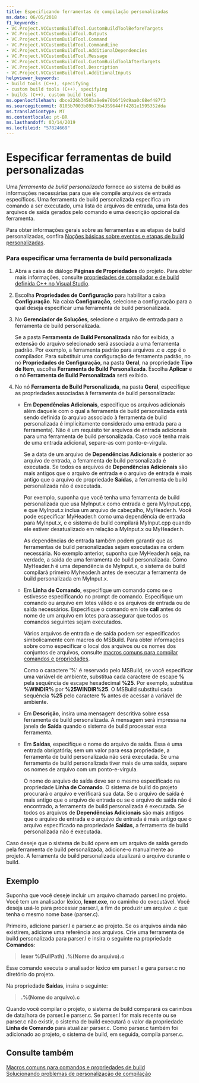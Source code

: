 ```yaml
---
title: Especificando ferramentas de compilação personalizadas
ms.date: 06/05/2018
f1_keywords:
- VC.Project.VCCustomBuildTool.CustomBuildToolBeforeTargets
- VC.Project.VCCustomBuildTool.Outputs
- VC.Project.VCCustomBuildTool.Command
- VC.Project.VCCustomBuildTool.CommandLine
- VC.Project.VCCustomBuildTool.AdditionalDependencies
- VC.Project.VCCustomBuildTool.Message
- VC.Project.VCCustomBuildTool.CustomBuildToolAfterTargets
- VC.Project.VCCustomBuildTool.Description
- VC.Project.VCCustomBuildTool.AdditionalInputs
helpviewer_keywords:
- build tools (C++), specifying
- custom build tools (C++), specifying
- builds (C++), custom build tools
ms.openlocfilehash: dbce226b34503a9e8e70b6f19d9aa0c68ef487f3
ms.sourcegitcommit: 8105b7003b89b73b4359644ff4281e1595352dda
ms.translationtype: MT
ms.contentlocale: pt-BR
ms.lasthandoff: 03/14/2019
ms.locfileid: "57824669"
---
```

# <a name="specify-custom-build-tools"></a>Especificar ferramentas de build personalizadas

Uma *ferramenta de build personalizada* fornece ao sistema de build as informações necessárias para que ele compile arquivos de entrada específicos. Uma ferramenta de build personalizada especifica um comando a ser executado, uma lista de arquivos de entrada, uma lista dos arquivos de saída gerados pelo comando e uma descrição opcional da ferramenta.

Para obter informações gerais sobre as ferramentas e as etapas de build personalizadas, confira [Noções básicas sobre eventos e etapas de build personalizadas](understanding-custom-build-steps-and-build-events.md).

### <a name="to-specify-a-custom-build-tool"></a>Para especificar uma ferramenta de build personalizada

1. Abra a caixa de diálogo **Páginas de Propriedades** do projeto. Para obter mais informações, consulte [propriedades de compilador e de build definida C++ no Visual Studio](working-with-project-properties.md).

1. Escolha **Propriedades de Configuração** para habilitar a caixa **Configuração**. Na caixa **Configuração**, selecione a configuração para a qual deseja especificar uma ferramenta de build personalizada.

1. No **Gerenciador de Soluções**, selecione o arquivo de entrada para a ferramenta de build personalizada.

   Se a pasta **Ferramenta de Build Personalizada** não for exibida, a extensão do arquivo selecionado será associada a uma ferramenta padrão. Por exemplo, a ferramenta padrão para arquivos .c e .cpp é o compilador. Para substituir uma configuração de ferramenta padrão, no nó **Propriedades de Configuração**, na pasta **Geral**, na propriedade **Tipo de Item**, escolha **Ferramenta de Build Personalizada**. Escolha **Aplicar** e o nó **Ferramenta de Build Personalizada** será exibido.

1. No nó **Ferramenta de Build Personalizada**, na pasta **Geral**, especifique as propriedades associadas à ferramenta de build personalizada:

   - Em **Dependências Adicionais**, especifique os arquivos adicionais além daquele com o qual a ferramenta de build personalizada está sendo definida (o arquivo associado à ferramenta de build personalizada é implicitamente considerado uma entrada para a ferramenta). Não é um requisito ter arquivos de entrada adicionais para uma ferramenta de build personalizada. Caso você tenha mais de uma entrada adicional, separe-as com ponto-e-vírgula.

      Se a data de um arquivo de **Dependências Adicionais** é posterior ao arquivo de entrada, a ferramenta de build personalizada é executada. Se todos os arquivos de **Dependências Adicionais** são mais antigos que o arquivo de entrada e o arquivo de entrada é mais antigo que o arquivo de propriedade **Saídas**, a ferramenta de build personalizada não é executada.

      Por exemplo, suponha que você tenha uma ferramenta de build personalizada que usa MyInput.x como entrada e gera MyInput.cpp, e que MyInput.x inclua um arquivo de cabeçalho, MyHeader.h. Você pode especificar MyHeader.h como uma dependência de entrada para MyInput.x, e o sistema de build compilará MyInput.cpp quando ele estiver desatualizado em relação a MyInput.x ou MyHeader.h.

      As dependências de entrada também podem garantir que as ferramentas de build personalizadas sejam executadas na ordem necessária. No exemplo anterior, suponha que MyHeader.h seja, na verdade, a saída de uma ferramenta de build personalizada. Como MyHeader.h é uma dependência de MyInput.x, o sistema de build compilará primeiro Myheader.h antes de executar a ferramenta de build personalizada em MyInput.x.

   - Em **Linha de Comando**, especifique um comando como se o estivesse especificando no prompt de comando. Especifique um comando ou arquivo em lotes válido e os arquivos de entrada ou de saída necessários. Especifique o comando em lote **call** antes do nome de um arquivo em lotes para assegurar que todos os comandos seguintes sejam executados.

      Vários arquivos de entrada e de saída podem ser especificados simbolicamente com macros do MSBuild. Para obter informações sobre como especificar o local dos arquivos ou os nomes dos conjuntos de arquivos, consulte [macros comuns para compilar comandos e propriedades](reference/common-macros-for-build-commands-and-properties.md).

      Como o caractere '%' é reservado pelo MSBuild, se você especificar uma variável de ambiente, substitua cada caractere de escape **%** pela sequência de escape hexadecimal **%25**. Por exemplo, substitua **%WINDIR%** por **%25WINDIR%25**. O MSBuild substitui cada sequência **%25** pelo caractere **%** antes de acessar a variável de ambiente.

   - Em **Descrição**, insira uma mensagem descritiva sobre essa ferramenta de build personalizada. A mensagem será impressa na janela de **Saída** quando o sistema de build processar essa ferramenta.

   - Em **Saídas**, especifique o nome do arquivo de saída. Essa é uma entrada obrigatória; sem um valor para essa propriedade, a ferramenta de build personalizada não será executada. Se uma ferramenta de build personalizada tiver mais de uma saída, separe os nomes de arquivo com um ponto-e-vírgula.

      O nome do arquivo de saída deve ser o mesmo especificado na propriedade **Linha de Comando**. O sistema de build do projeto procurará o arquivo e verificará sua data. Se o arquivo de saída é mais antigo que o arquivo de entrada ou se o arquivo de saída não é encontrado, a ferramenta de build personalizada é executada. Se todos os arquivos de **Dependências Adicionais** são mais antigos que o arquivo de entrada e o arquivo de entrada é mais antigo que o arquivo especificado na propriedade **Saídas**, a ferramenta de build personalizada não é executada.

Caso deseje que o sistema de build opere em um arquivo de saída gerado pela ferramenta de build personalizada, adicione-o manualmente ao projeto. A ferramenta de build personalizada atualizará o arquivo durante o build.

## <a name="example"></a>Exemplo

Suponha que você deseje incluir um arquivo chamado parser.l no projeto. Você tem um analisador léxico, **lexer.exe**, no caminho do executável. Você deseja usá-lo para processar parser.l, a fim de produzir um arquivo .c que tenha o mesmo nome base (parser.c).

Primeiro, adicione parser.l e parser.c ao projeto. Se os arquivos ainda não existirem, adicione uma referência aos arquivos. Crie uma ferramenta de build personalizada para parser.l e insira o seguinte na propriedade **Comandos**:

> **lexer %(FullPath) .\%(Nome do arquivo).c**

Esse comando executa o analisador léxico em parser.l e gera parser.c no diretório do projeto.

Na propriedade **Saídas**, insira o seguinte:

> **.\%(Nome do arquivo).c**

Quando você compilar o projeto, o sistema de build comparará os carimbos de data/hora de parser.l e parser.c. Se parser.l for mais recente ou se parser.c não existir, o sistema de build executará o valor da propriedade **Linha de Comando** para atualizar parser.c. Como parser.c também foi adicionado ao projeto, o sistema de build, em seguida, compila parser.c.

## <a name="see-also"></a>Consulte também

[Macros comuns para comandos e propriedades de build](reference/common-macros-for-build-commands-and-properties.md)<br>
[Solucionando problemas de personalização de compilação](troubleshooting-build-customizations.md)
